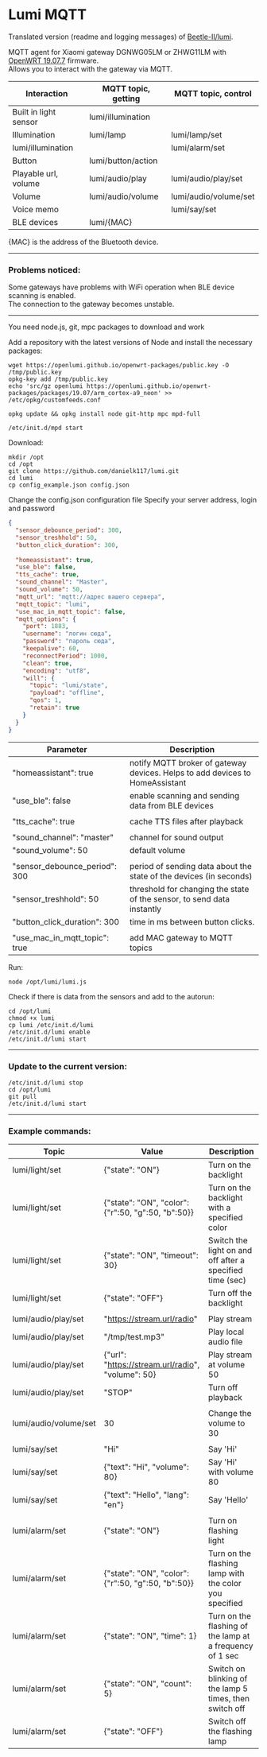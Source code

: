 # Lumi MQTT

Translated version (readme and logging messages) of [Beetle-II/lumi](https://github.com/Beetle-II/lumi).

MQTT agent for Xiaomi gateway DGNWG05LM or ZHWG11LM with [OpenWRT 19.07.7](https://github.com/openlumi/openwrt/tags) firmware.  
Allows you to interact with the gateway via MQTT.

Interaction | MQTT topic, getting | MQTT topic, control
--- | --- | ---
Built in light sensor | lumi/illumination
Illumination | lumi/lamp | lumi/lamp/set
lumi/illumination | | lumi/alarm/set
Button | lumi/button/action
Playable url, volume | lumi/audio/play | lumi/audio/play/set
Volume | lumi/audio/volume | lumi/audio/volume/set
Voice memo | | lumi/say/set
BLE devices | lumi/{MAC} |

{MAC} is the address of the Bluetooth device.

---

### Problems noticed:

Some gateways have problems with WiFi operation when BLE device scanning is enabled.  
The connection to the gateway becomes unstable.

---
You need node.js, git, mpc packages to download and work

Add a repository with the latest versions of Node and install the necessary packages:

```
wget https://openlumi.github.io/openwrt-packages/public.key -O /tmp/public.key
opkg-key add /tmp/public.key
echo 'src/gz openlumi https://openlumi.github.io/openwrt-packages/packages/19.07/arm_cortex-a9_neon' >> /etc/opkg/customfeeds.conf

opkg update && opkg install node git-http mpc mpd-full

/etc/init.d/mpd start
```

Download:

```
mkdir /opt
cd /opt
git clone https://github.com/danielk117/lumi.git
cd lumi
cp config_example.json config.json
```

Change the config.json configuration file Specify your server address, login and password

```json
{
  "sensor_debounce_period": 300,
  "sensor_treshhold": 50,
  "button_click_duration": 300,
          
  "homeassistant": true,
  "use_ble": false,
  "tts_cache": true,
  "sound_channel": "Master",
  "sound_volume": 50,
  "mqtt_url": "mqtt://адрес вашего сервера",
  "mqtt_topic": "lumi",
  "use_mac_in_mqtt_topic": false,
  "mqtt_options": {
    "port": 1883,
    "username": "логин сюда",
    "password": "пароль сюда",
    "keepalive": 60,
    "reconnectPeriod": 1000,
    "clean": true,
    "encoding": "utf8",
    "will": {
      "topic": "lumi/state",
      "payload": "offline",
      "qos": 1,
      "retain": true
    }
  }
}
```

Parameter | Description
--- | ---
"homeassistant": true | notify MQTT broker of gateway devices. Helps to add devices to HomeAssistant
"use_ble": false | enable scanning and sending data from BLE devices
||
"tts_cache": true | cache TTS files after playback
||
"sound_channel": "master" | channel for sound output
"sound_volume": 50 | default volume
||
"sensor_debounce_period": 300 | period of sending data about the state of the devices (in seconds)
"sensor_treshhold": 50 | threshold for changing the state of the sensor, to send data instantly
"button_click_duration": 300 | time in ms between button clicks.
||
"use_mac_in_mqtt_topic": true | add MAC gateway to MQTT topics

Run:

```
node /opt/lumi/lumi.js
```

Check if there is data from the sensors and add to the autorun:

```
cd /opt/lumi
chmod +x lumi
cp lumi /etc/init.d/lumi
/etc/init.d/lumi enable
/etc/init.d/lumi start
```

---

### Update to the current version:

```
/etc/init.d/lumi stop
cd /opt/lumi
git pull
/etc/init.d/lumi start
```

---

### Example commands:

Topic | Value | Description
---|---|---
lumi/light/set | {"state": "ON"} | Turn on the backlight
lumi/light/set | {"state": "ON", "color":{"r":50, "g":50, "b":50}} | Turn on the backlight with a specified color
lumi/light/set | {"state": "ON", "timeout": 30} | Switch the light on and off after a specified time (sec)
lumi/light/set | {"state": "OFF"} | Turn off the backlight
||
lumi/audio/play/set |"https://stream.url/radio" | Play stream
lumi/audio/play/set | "/tmp/test.mp3" | Play local audio file
lumi/audio/play/set | {"url": "https://stream.url/radio", "volume": 50} | Play stream at volume 50
lumi/audio/play/set | "STOP" | Turn off playback
||
lumi/audio/volume/set | 30 | Change the volume to 30
||
lumi/say/set | "Hi" | Say 'Hi'
lumi/say/set | {"text": "Hi", "volume": 80} | Say 'Hi' with volume 80
lumi/say/set | {"text": "Hello", "lang": "en"} | Say 'Hello'
||
lumi/alarm/set | {"state": "ON"} | Turn on flashing light
lumi/alarm/set | {"state": "ON", "color":{"r":50, "g":50, "b":50}} | Turn on the flashing lamp with the color you specified
lumi/alarm/set | {"state": "ON", "time": 1} | Turn on the flashing of the lamp at a frequency of 1 sec
lumi/alarm/set | {"state": "ON", "count": 5} | Switch on blinking of the lamp 5 times, then switch off
lumi/alarm/set | {"state": "OFF"} | Switch off the flashing lamp
